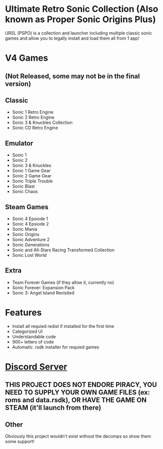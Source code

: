 # Ultimate Retro Sonic Collection (Also known as Proper Sonic Origins Plus)

URSL (PSPO) is a collection and launcher including multiple classic sonic games and allow you to legally install and  load them all from 1 app!

# V4 Games 
## (Not Released, some may not be in the final version)

## Classic

- Sonic 1 Retro Engine
- Sonic 2 Retro Engine
- Sonic 3 & Knuckles Collection
- Sonic CD Retro Engine

## Emulator
- Sonic 1
- Sonic 2 
- Sonic 3 & Knuckles
- Sonic 1 Game Gear
- Sonic 2 Game Gear
- Sonic Triple Trouble
- Sonic Blast
- Sonic Chaos

## Steam Games
- Sonic 4 Epsiode 1
- Sonic 4 Epsiode 2
- Sonic Mania
- Sonic Origins
- Sonic Adventure 2
- Sonic Generations
- Sonic and All-Stars Racing Transformed Collection
- Sonic Lost World

## Extra 
- Team Forever Games (if they allow it, currently no)
- Sonic Forever: Expansion Pack
- Sonic 3: Angel Island Revisited

# Features
- Install all requied redist if installed for the first time
- Categorized UI
- Understandable code
- 900+ letters of code 
- Automatic .rsdk installer for requied games
#
# [Discord Server](https://discord.gg/kSM2C7QSmU)

## THIS PROJECT DOES NOT ENDORE PIRACY, YOU NEED TO SUPPLY YOUR OWN GAME FILES (ex: roms and data.rsdk), OR HAVE THE GAME ON STEAM (it'll launch from there)

## Other

Obviously this project wouldn't exist without the decomps so show them some support!
